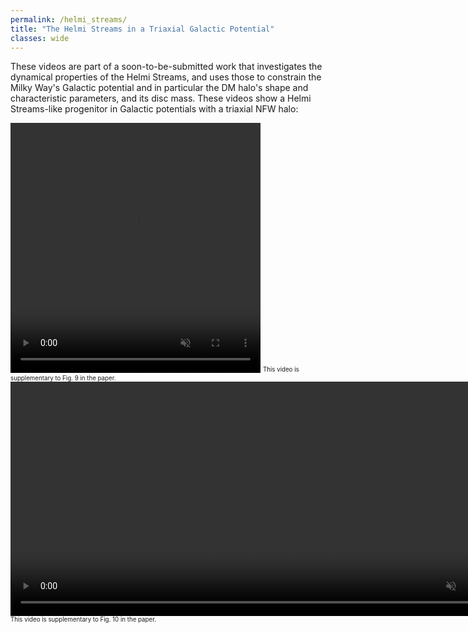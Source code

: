 ```yaml
---
permalink: /helmi_streams/
title: "The Helmi Streams in a Triaxial Galactic Potential"
classes: wide
---
```


These videos are part of a soon-to-be-submitted work that investigates the dynamical properties of the Helmi Streams, and uses those to constrain the Milky Way's Galactic potential and in particular the DM halo's shape and characteristic parameters, and its disc mass. These videos show a Helmi Streams-like progenitor in Galactic potentials with a triaxial NFW halo: 

<video width ="400" height="400" controls loop="" muted ="" autoplay="">
  <source src = "https://github.com/HannekeWoudenberg/hannekewoudenberg.github.io/raw/master/collection/movie_HStestparticles_p102q118.mp4">
</video>
<sup><sub>This video is supplementary to Fig. 9 in the paper.</sub></sup>

<video width ="825" height="375" controls loop="" muted ="" autoplay="">
  <source src = "https://github.com/HannekeWoudenberg/hannekewoudenberg.github.io/raw/master/collection/movie_HStestparticles_pqgrid.mp4">
</video>
<sup><sub>This video is supplementary to Fig. 10 in the paper.</sub></sup>
